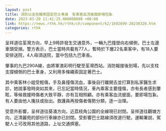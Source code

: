 ```yaml
---
layout: post
title: 消防以支柱繩索固定巴士車身　有乘客血流披面即場包紥
date: 2023-03-20 11:41:25.000000000 +08:00
link: https://news.rthk.hk/rthk/ch/component/k2/1692699-20230320.htm
categories: rthk
---
```


呈祥道往荃灣方向，早上9時許發生交通意外，一輛九巴撞壆向右傾側，巴士左邊車頭受損。警方表示，巴士當時共載有77人，暫時於下層22名乘客中，有18人要安排送院，4人毋須送院，當中包括九巴車長。

肇事的九巴290A線，由將軍澳彩明行駛至荃灣西站。消防報接後到場，先以支柱支撐傾側的巴士車身，又利用多條繩索固定著巴士。

其中乘客林小姐受輕傷，手及鼻撞傷流血，事後自行離開去並打算到私家醫生求診，她說事發時突如其來，已忘記當時情況，車內乘客主要撞傷，亦有長者感到暈眩，等候救援時傷者大致平靜，亦有互相照顧。亦有乘客血流披面，要即場包紥。有人要由他人攙扶或抬出。救護員再按傷者傷勢分類，逐一治理。

受意外影響，呈祥道往葵涌方向，近荔枝角公園的全線現已封閉。呈祥道往觀塘方向，近清麗苑的部份行車線亦已封閉。受影響巴士路線須改道行駛。運輸署說，駕駛人士可改用其他道路，上址交通擠塞。
